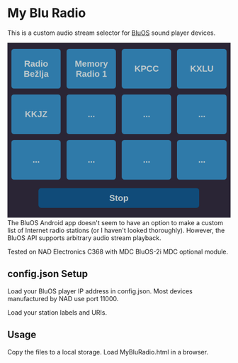 # My Blu Radio

This is a custom audio stream selector for [BluOS](https://bluos.net/) sound player devices.

![My Blu Radio UI](MyBluRadio_UI_Grab.png)
The BluOS Android app doesn't seem to have an option to make a custom list of Internet radio stations (or I haven't looked thoroughly). However, the BluOS API supports arbitrary audio stream playback.

Tested on NAD Electronics C368 with MDC BluOS-2i MDC optional module.

## config.json Setup

Load your BluOS player IP address in config.json. Most devices manufactured by NAD use port 11000.

Load your station labels and URIs.

## Usage

Copy the files to a local storage. Load MyBluRadio.html in a browser.
